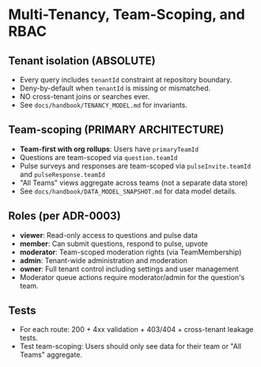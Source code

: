 # Multi-Tenancy, Team-Scoping, and RBAC

## Tenant isolation (ABSOLUTE)
- Every query includes `tenantId` constraint at repository boundary.
- Deny-by-default when `tenantId` is missing or mismatched.
- NO cross-tenant joins or searches ever.
- See `docs/handbook/TENANCY_MODEL.md` for invariants.

## Team-scoping (PRIMARY ARCHITECTURE)
- **Team-first with org rollups**: Users have `primaryTeamId`
- Questions are team-scoped via `question.teamId`
- Pulse surveys and responses are team-scoped via `pulseInvite.teamId` and `pulseResponse.teamId`
- "All Teams" views aggregate across teams (not a separate data store)
- See `docs/handbook/DATA_MODEL_SNAPSHOT.md` for data model details.

## Roles (per ADR-0003)
- **viewer**: Read-only access to questions and pulse data
- **member**: Can submit questions, respond to pulse, upvote
- **moderator**: Team-scoped moderation rights (via TeamMembership)
- **admin**: Tenant-wide administration and moderation
- **owner**: Full tenant control including settings and user management
- Moderator queue actions require moderator/admin for the question's team.

## Tests
- For each route: 200 + 4xx validation + 403/404 + cross-tenant leakage tests.
- Test team-scoping: Users should only see data for their team or "All Teams" aggregate.
